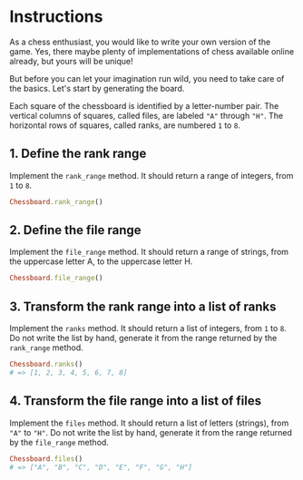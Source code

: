 # Instructions

As a chess enthusiast, you would like to write your own version of the game. Yes, there maybe plenty of implementations of chess available online already, but yours will be unique!

But before you can let your imagination run wild, you need to take care of the basics. Let's start by generating the board.

Each square of the chessboard is identified by a letter-number pair. The vertical columns of squares, called files, are labeled `"A"` through `"H"`. The horizontal rows of squares, called ranks, are numbered `1` to `8`.

## 1. Define the rank range

Implement the `rank_range` method. It should return a range of integers, from `1` to `8`.

```ruby
Chessboard.rank_range()
```

## 2. Define the file range

Implement the `file_range` method. It should return a range of strings, from the uppercase letter A, to the uppercase letter H.

```ruby
Chessboard.file_range()
```

## 3. Transform the rank range into a list of ranks

Implement the `ranks` method. It should return a list of integers, from `1` to `8`. Do not write the list by hand, generate it from the range returned by the `rank_range` method.

```ruby
Chessboard.ranks()
# => [1, 2, 3, 4, 5, 6, 7, 8]
```

## 4. Transform the file range into a list of files

Implement the `files` method. It should return a list of letters (strings), from `"A"` to `"H"`. Do not write the list by hand, generate it from the range returned by the `file_range` method.

```ruby
Chessboard.files()
# => ["A", "B", "C", "D", "E", "F", "G", "H"]
```
